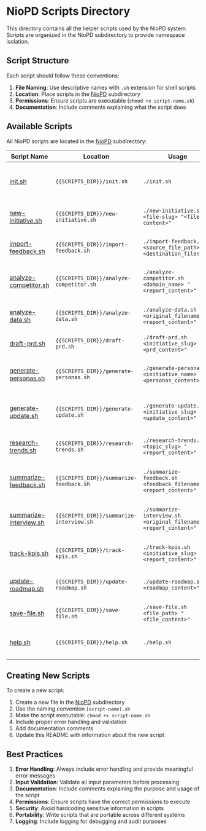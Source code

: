# NioPD Scripts Directory

This directory contains all the helper scripts used by the NioPD system. Scripts are organized in the NioPD subdirectory to provide namespace isolation.

## Script Structure

Each script should follow these conventions:

1. **File Naming**: Use descriptive names with `.sh` extension for shell scripts
2. **Location**: Place scripts in the [NioPD](niopd/) subdirectory
3. **Permissions**: Ensure scripts are executable (`chmod +x script-name.sh`)
4. **Documentation**: Include comments explaining what the script does

## Available Scripts

All NioPD scripts are located in the [NioPD](niopd/) subdirectory:

| Script Name | Location | Usage | Purpose |
|-------------|----------|-------|---------|
| [init.sh](niopd/init.sh) | `{{SCRIPTS_DIR}}/init.sh` | `./init.sh` | Initializes the NioPD system by creating the necessary directory structure in `niopd-workspace/` |
| [new-initiative.sh](niopd/new-initiative.sh) | `{{SCRIPTS_DIR}}/new-initiative.sh` | `./new-initiative.sh <file-slug> "<file-content>"` | Creates new initiative files in the `niopd-workspace/initiatives/` directory |
| [import-feedback.sh](niopd/import-feedback.sh) | `{{SCRIPTS_DIR}}/import-feedback.sh` | `./import-feedback.sh <source_file_path> <destination_filename>` | Copies files to the `niopd-workspace/sources/` directory |
| [analyze-competitor.sh](niopd/analyze-competitor.sh) | `{{SCRIPTS_DIR}}/analyze-competitor.sh` | `./analyze-competitor.sh <domain_name> "<report_content>"` | Saves competitor analysis reports to the `niopd-workspace/reports/` directory |
| [analyze-data.sh](niopd/analyze-data.sh) | `{{SCRIPTS_DIR}}/analyze-data.sh` | `./analyze-data.sh <original_filename> "<report_content>"` | Saves data analysis reports to the `niopd-workspace/reports/` directory |
| [draft-prd.sh](niopd/draft-prd.sh) | `{{SCRIPTS_DIR}}/draft-prd.sh` | `./draft-prd.sh <initiative_slug> "<prd_content>"` | Saves PRD drafts to the `niopd-workspace/prds/` directory |
| [generate-personas.sh](niopd/generate-personas.sh) | `{{SCRIPTS_DIR}}/generate-personas.sh` | `./generate-personas.sh <initiative_name> "<personas_content>"` | Saves user personas documents to the `niopd-workspace/reports/` directory |
| [generate-update.sh](niopd/generate-update.sh) | `{{SCRIPTS_DIR}}/generate-update.sh` | `./generate-update.sh <initiative_slug> "<update_content>"` | Saves stakeholder update reports to the `niopd-workspace/reports/` directory |
| [research-trends.sh](niopd/research-trends.sh) | `{{SCRIPTS_DIR}}/research-trends.sh` | `./research-trends.sh <topic_slug> "<report_content>"` | Saves market trend reports to the `niopd-workspace/reports/` directory |
| [summarize-feedback.sh](niopd/summarize-feedback.sh) | `{{SCRIPTS_DIR}}/summarize-feedback.sh` | `./summarize-feedback.sh <feedback_filename> "<report_content>"` | Saves feedback summary reports to the `niopd-workspace/reports/` directory |
| [summarize-interview.sh](niopd/summarize-interview.sh) | `{{SCRIPTS_DIR}}/summarize-interview.sh` | `./summarize-interview.sh <original_filename> "<report_content>"` | Saves interview summary reports to the `niopd-workspace/reports/` directory |
| [track-kpis.sh](niopd/track-kpis.sh) | `{{SCRIPTS_DIR}}/track-kpis.sh` | `./track-kpis.sh <initiative_slug> "<report_content>"` | Saves KPI status reports to the `niopd-workspace/reports/` directory |
| [update-roadmap.sh](niopd/update-roadmap.sh) | `{{SCRIPTS_DIR}}/update-roadmap.sh` | `./update-roadmap.sh "<roadmap_content>"` | Saves product roadmaps to the `niopd-workspace/roadmaps/` directory |
| [save-file.sh](niopd/save-file.sh) | `{{SCRIPTS_DIR}}/save-file.sh` | `./save-file.sh <file_path> "<file_content>"` | Generic script to save any content to a specified file path |
| [help.sh](niopd/help.sh) | `{{SCRIPTS_DIR}}/help.sh` | `./help.sh` | Displays help information about the NioPD system and its commands |

## Creating New Scripts

To create a new script:

1. Create a new file in the [NioPD](niopd/) subdirectory
2. Use the naming convention `[script-name].sh`
3. Make the script executable: `chmod +x script-name.sh`
4. Include proper error handling and validation
5. Add documentation comments
6. Update this README with information about the new script

## Best Practices

1. **Error Handling**: Always include error handling and provide meaningful error messages
2. **Input Validation**: Validate all input parameters before processing
3. **Documentation**: Include comments explaining the purpose and usage of the script
4. **Permissions**: Ensure scripts have the correct permissions to execute
5. **Security**: Avoid hardcoding sensitive information in scripts
6. **Portability**: Write scripts that are portable across different systems
7. **Logging**: Include logging for debugging and audit purposes